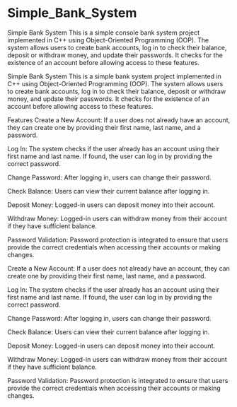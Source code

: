 # Simple_Bank_System
Simple Bank System 
This is a simple console bank system project implemented in C++ using Object-Oriented Programming (OOP). The system allows users to create bank accounts, log in to check their balance, deposit or withdraw money, and update their passwords. It checks for the existence of an account before allowing access to these features.

Simple Bank System
This is a simple bank system project implemented in C++ using Object-Oriented Programming (OOP). The system allows users to create bank accounts, log in to check their balance, deposit or withdraw money, and update their passwords. It checks for the existence of an account before allowing access to these features.

Features
Create a New Account:
If a user does not already have an account, they can create one by providing their first name, last name, and a password.

Log In:
The system checks if the user already has an account using their first name and last name. If found, the user can log in by providing the correct password.

Change Password:
After logging in, users can change their password.

Check Balance:
Users can view their current balance after logging in.

Deposit Money:
Logged-in users can deposit money into their account.

Withdraw Money:
Logged-in users can withdraw money from their account if they have sufficient balance.

Password Validation:
Password protection is integrated to ensure that users provide the correct credentials when accessing their accounts or making changes.


Create a New Account:
If a user does not already have an account, they can create one by providing their first name, last name, and a password.

Log In:
The system checks if the user already has an account using their first name and last name. If found, the user can log in by providing the correct password.

Change Password:
After logging in, users can change their password.

Check Balance:
Users can view their current balance after logging in.

Deposit Money:
Logged-in users can deposit money into their account.

Withdraw Money:
Logged-in users can withdraw money from their account if they have sufficient balance.

Password Validation:
Password protection is integrated to ensure that users provide the correct credentials when accessing their accounts or making changes.

